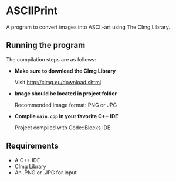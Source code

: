 # ASCIIPrint
A program to convert images into ASCII-art using The CImg Library.

## Running the program
The compilation steps are as follows:

  - **Make sure to download the CImg Library**

    Visit http://cimg.eu/download.shtml

  - **Image should be located in project folder**
  
    Recommended image format: PNG or JPG
    
  - **Compile `main.cpp` in your favorite C++ IDE**
  
    Project compiled with Code::Blocks IDE

## Requirements

- A C++ IDE
- CImg Library
- An .PNG or .JPG for input
